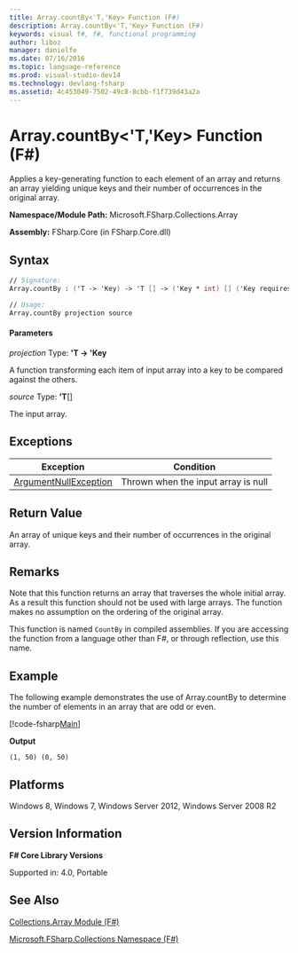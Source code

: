 ```yaml
---
title: Array.countBy<'T,'Key> Function (F#)
description: Array.countBy<'T,'Key> Function (F#)
keywords: visual f#, f#, functional programming
author: liboz
manager: danielfe
ms.date: 07/16/2016
ms.topic: language-reference
ms.prod: visual-studio-dev14
ms.technology: devlang-fsharp
ms.assetid: 4c453049-7502-49c8-8cbb-f1f739d43a2a
---
```


# Array.countBy<'T,'Key> Function (F#)

Applies a key-generating function to each element of an array and returns an array yielding unique keys and their number of occurrences in the original array.

**Namespace/Module Path:** Microsoft.FSharp.Collections.Array

**Assembly:** FSharp.Core (in FSharp.Core.dll)

## Syntax

```fsharp
// Signature:
Array.countBy : ('T -> 'Key) -> 'T [] -> ('Key * int) [] ('Key requires equality)

// Usage:
Array.countBy projection source
```

#### Parameters
*projection*
Type: **'T -&gt; 'Key**

A function transforming each item of input array into a key to be compared against the others.

*source*
Type: **'T**[[]](https://msdn.microsoft.com/library/def20292-9aae-4596-9275-b94e594f8493)

The input array.

## Exceptions
|Exception|Condition|
|----|----|
|[ArgumentNullException](https://msdn.microsoft.com/library/system.argumentnullexception.aspx)|Thrown when the input array is null|

## Return Value

An array of unique keys and their number of occurrences in the original array.

## Remarks
Note that this function returns an array that traverses the whole initial array. As a result this function should not be used with large arrays. The function makes no assumption on the ordering of the original array.

This function is named `CountBy` in compiled assemblies. If you are accessing the function from a language other than F#, or through reflection, use this name.

## Example

The following example demonstrates the use of Array.countBy to determine the number of elements in an array that are odd or even.

[!code-fsharp[Main](snippets/fsarrays/snippet115.fs)]

**Output**
```
(1, 50) (0, 50)
```

## Platforms
Windows 8, Windows 7, Windows Server 2012, Windows Server 2008 R2

## Version Information
**F# Core Library Versions**

Supported in: 4.0, Portable

## See Also
[Collections.Array Module &#40;F&#35;&#41;](Collections.Array-Module-%5BFSharp%5D.md)

[Microsoft.FSharp.Collections Namespace &#40;F&#35;&#41;](Microsoft.FSharp.Collections-Namespace-%5BFSharp%5D.md)